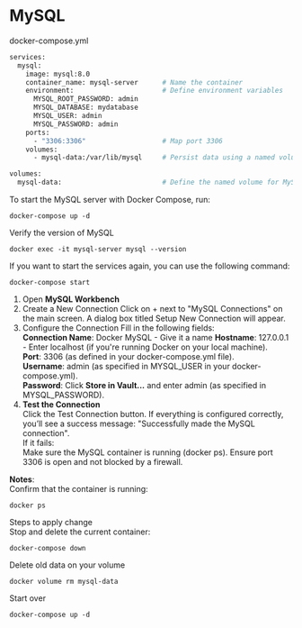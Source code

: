 # MySQL
docker-compose.yml

```dockerfile
services:
  mysql:
    image: mysql:8.0
    container_name: mysql-server      # Name the container
    environment:                      # Define environment variables
      MYSQL_ROOT_PASSWORD: admin
      MYSQL_DATABASE: mydatabase
      MYSQL_USER: admin
      MYSQL_PASSWORD: admin
    ports:
      - "3306:3306"                   # Map port 3306
    volumes:
      - mysql-data:/var/lib/mysql     # Persist data using a named volume

volumes:
  mysql-data:                         # Define the named volume for MySQL data
```
To start the MySQL server with Docker Compose, run:
```shell
docker-compose up -d
```
Verify the version of MySQL
```shell
docker exec -it mysql-server mysql --version
```
If you want to start the services again, you can use the following command:
```shell
docker-compose start
```

1. Open **MySQL Workbench**
2. Create a New Connection
Click on + next to "MySQL Connections" on the main screen.
A dialog box titled Setup New Connection will appear.
3. Configure the Connection
Fill in the following fields:  
  **Connection Name**: Docker MySQL - Give it a name
  **Hostname**: 127.0.0.1 - Enter localhost (if you're running Docker on your local machine).  
  **Port**: 3306 (as defined in your docker-compose.yml file).  
  **Username**: admin (as specified in MYSQL_USER in your docker-compose.yml).  
  **Password**: Click **Store in Vault...** and enter admin (as specified in MYSQL_PASSWORD).  
  4. **Test the Connection**  
  Click the Test Connection button.
  If everything is configured correctly, you’ll see a success message: "Successfully made the MySQL connection".  
  If it fails:  
  Make sure the MySQL container is running (docker ps).
  Ensure port 3306 is open and not blocked by a firewall.


**Notes**:  
Confirm that the container is running:
```shell
docker ps
```
Steps to apply change  
Stop and delete the current container:
```shell
docker-compose down
```
Delete old data on your volume
```shell
docker volume rm mysql-data
```
Start over
```shell
docker-compose up -d
```
